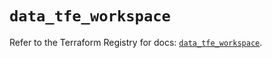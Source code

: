 # `data_tfe_workspace`

Refer to the Terraform Registry for docs: [`data_tfe_workspace`](https://registry.terraform.io/providers/hashicorp/tfe/0.65.2/docs/data-sources/workspace).
